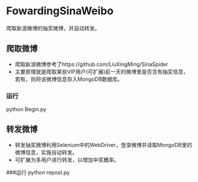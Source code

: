 # FowardingSinaWeibo
爬取新浪微博的抽奖微博，并自动转发。

## 爬取微博
- 爬取新浪微博参考了https://github.com/LiuXingMing/SinaSpider
- 主要原理就是爬取某些VIP用户(可扩展)前一天的微博里是否含有抽奖信息，若有，则将该微博信息存入MongoDB数据库。

### 运行 
python Begin.py</br>

## 转发微博
- 转发抽奖微博利用Selenium中的WebDriver，登录微博并读取MongoDB里的微博信息，实施自动转发。
- 可扩展为多用户进行转发，以增加中奖概率。

###运行
python repost.py</br>
